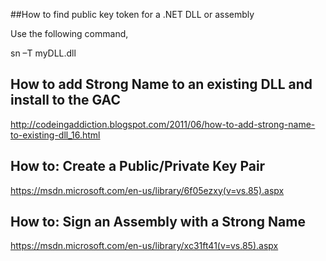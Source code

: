 ##How to find public key token for a .NET DLL or assembly

Use the following command, 

sn –T myDLL.dll 

## How to add Strong Name to an existing DLL and install to the GAC

http://codeingaddiction.blogspot.com/2011/06/how-to-add-strong-name-to-existing-dll_16.html

## How to: Create a Public/Private Key Pair 

https://msdn.microsoft.com/en-us/library/6f05ezxy(v=vs.85).aspx

## How to: Sign an Assembly with a Strong Name 

https://msdn.microsoft.com/en-us/library/xc31ft41(v=vs.85).aspx
